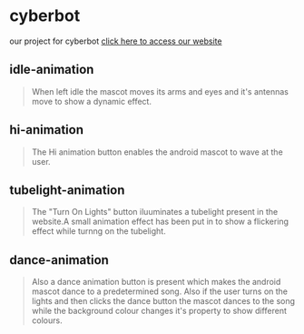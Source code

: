 # **cyberbot**
our project for cyberbot 
[click here to access our website](https://seekers-cyberbot4.netlify.app)

## **idle-animation**
> When left idle the mascot moves its arms and eyes and it's antennas move to show a dynamic effect.

## **hi-animation**
> The Hi animation button enables the android mascot to wave at the user.

## **tubelight-animation**
> The "Turn On Lights" button iluuminates a tubelight present in the website.A small animation effect has been put in to show a flickering effect while turnng on the tubelight.

## **dance-animation**
> Also a dance animation button is present which makes the android mascot dance to a predetermined song.
Also if the user turns on the lights and then clicks the dance button the mascot dances to the song while the background colour changes it's property to show different colours.

